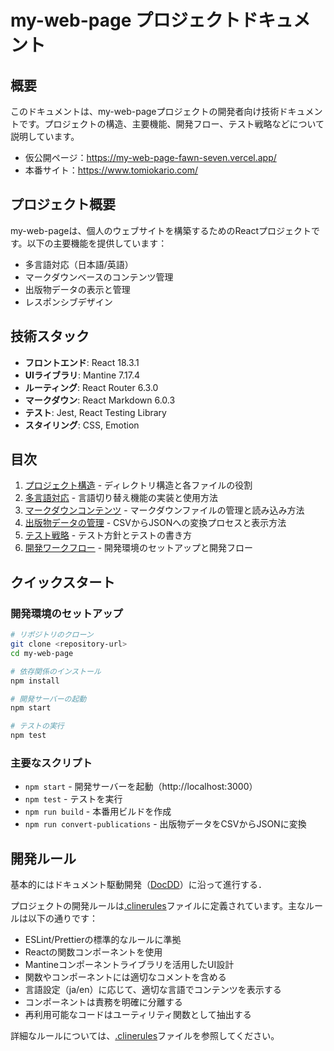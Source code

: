 # my-web-page プロジェクトドキュメント

## 概要

このドキュメントは、my-web-pageプロジェクトの開発者向け技術ドキュメントです。プロジェクトの構造、主要機能、開発フロー、テスト戦略などについて説明しています。

- 仮公開ページ：https://my-web-page-fawn-seven.vercel.app/
- 本番サイト：https://www.tomiokario.com/

## プロジェクト概要

my-web-pageは、個人のウェブサイトを構築するためのReactプロジェクトです。以下の主要機能を提供しています：

- 多言語対応（日本語/英語）
- マークダウンベースのコンテンツ管理
- 出版物データの表示と管理
- レスポンシブデザイン

## 技術スタック

- **フロントエンド**: React 18.3.1
- **UIライブラリ**: Mantine 7.17.4
- **ルーティング**: React Router 6.3.0
- **マークダウン**: React Markdown 6.0.3
- **テスト**: Jest, React Testing Library
- **スタイリング**: CSS, Emotion

## 目次

1. [プロジェクト構造](./project-structure.md) - ディレクトリ構造と各ファイルの役割
2. [多言語対応](./multilingual-support.md) - 言語切り替え機能の実装と使用方法
3. [マークダウンコンテンツ](./markdown-content.md) - マークダウンファイルの管理と読み込み方法
4. [出版物データの管理](./publications-management.md) - CSVからJSONへの変換プロセスと表示方法
5. [テスト戦略](./testing-strategy.md) - テスト方針とテストの書き方
6. [開発ワークフロー](./development-workflow.md) - 開発環境のセットアップと開発フロー

## クイックスタート

### 開発環境のセットアップ

```bash
# リポジトリのクローン
git clone <repository-url>
cd my-web-page

# 依存関係のインストール
npm install

# 開発サーバーの起動
npm start

# テストの実行
npm test
```

### 主要なスクリプト

- `npm start` - 開発サーバーを起動（http://localhost:3000）
- `npm test` - テストを実行
- `npm run build` - 本番用ビルドを作成
- `npm run convert-publications` - 出版物データをCSVからJSONに変換

## 開発ルール

基本的にはドキュメント駆動開発（[DocDD](DocDD.md)）に沿って進行する．

プロジェクトの開発ルールは[.clinerules](./../.clinerules)ファイルに定義されています。主なルールは以下の通りです：

- ESLint/Prettierの標準的なルールに準拠
- Reactの関数コンポーネントを使用
- Mantineコンポーネントライブラリを活用したUI設計
- 関数やコンポーネントには適切なコメントを含める
- 言語設定（ja/en）に応じて、適切な言語でコンテンツを表示する
- コンポーネントは責務を明確に分離する
- 再利用可能なコードはユーティリティ関数として抽出する

詳細なルールについては、[.clinerules](./../.clinerules)ファイルを参照してください。